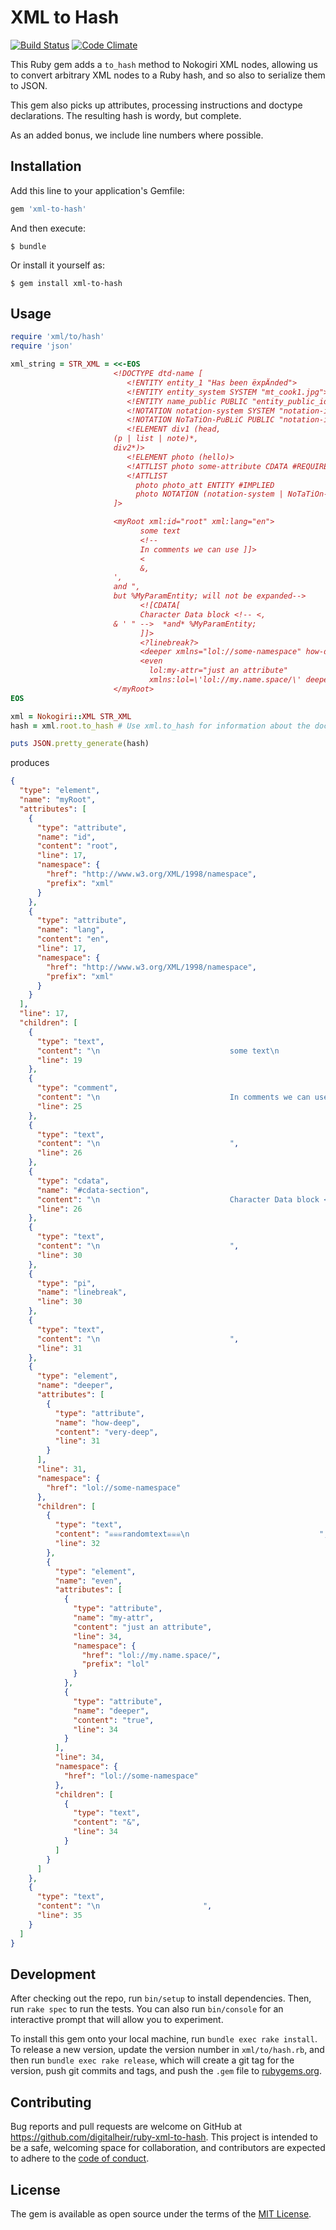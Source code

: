 # XML to Hash
[![Build Status](https://travis-ci.org/digitalheir/ruby-xml-to-hash.svg?branch=master)](https://travis-ci.org/digitalheir/ruby-xml-to-hash)
[![Code Climate](https://codeclimate.com/github/digitalheir/ruby-xml-to-hash/badges/gpa.svg)](https://codeclimate.com/github/digitalheir/ruby-xml-to-hash)


This Ruby gem adds a `to_hash` method to Nokogiri XML nodes, allowing us to convert arbitrary XML nodes to a Ruby hash,
and so also to serialize them to JSON.

This gem also picks up attributes, processing instructions and doctype declarations. The resulting hash is wordy, but complete.

As an added bonus, we include line numbers where possible.


## Installation

Add this line to your application's Gemfile:

```ruby
gem 'xml-to-hash'
```

And then execute:

    $ bundle

Or install it yourself as:

    $ gem install xml-to-hash

## Usage

```ruby
require 'xml/to/hash'
require 'json'

xml_string = STR_XML = <<-EOS
                       <!DOCTYPE dtd-name [
                          <!ENTITY entity_1 "Has been ëxpÄnded">
                          <!ENTITY entity_system SYSTEM "mt_cook1.jpg">
                          <!ENTITY name_public PUBLIC "entity_public_id" "URI">
                          <!NOTATION notation-system SYSTEM "notation-id-system">
                          <!NOTATION NoTaTiOn-PuBLiC PUBLIC "notation-id-public">
                          <!ELEMENT div1 (head,
                       (p | list | note)*,
                       div2*)>
                          <!ELEMENT photo (hello)>
                          <!ATTLIST photo some-attribute CDATA #REQUIRED>
                          <!ATTLIST
                            photo photo_att ENTITY #IMPLIED
                            photo NOTATION (notation-system | NoTaTiOn-PuBLiC | notation-system) #IMPLIED>
                       ]>

                       <myRoot xml:id="root" xml:lang="en">
                             some text
                             <!--
                             In comments we can use ]]>
                             <
                             &,
                       ',
                       and ",
                       but %MyParamEntity; will not be expanded-->
                             <![CDATA[
                             Character Data block <!-- <,
                       & ' " -->  *and* %MyParamEntity;
                             ]]>
                             <?linebreak?>
                             <deeper xmlns="lol://some-namespace" how-deep="very-deep">☠☠☠randomtext☠☠☠
                             <even
                               lol:my-attr="just an attribute"
                               xmlns:lol=\'lol://my.name.space/\' deeper="true">&amp;</even></deeper>
                       </myRoot>
EOS

xml = Nokogiri::XML STR_XML
hash = xml.root.to_hash # Use xml.to_hash for information about the document, like DTD and stuff

puts JSON.pretty_generate(hash)
```

produces

```json
{
  "type": "element",
  "name": "myRoot",
  "attributes": [
    {
      "type": "attribute",
      "name": "id",
      "content": "root",
      "line": 17,
      "namespace": {
        "href": "http://www.w3.org/XML/1998/namespace",
        "prefix": "xml"
      }
    },
    {
      "type": "attribute",
      "name": "lang",
      "content": "en",
      "line": 17,
      "namespace": {
        "href": "http://www.w3.org/XML/1998/namespace",
        "prefix": "xml"
      }
    }
  ],
  "line": 17,
  "children": [
    {
      "type": "text",
      "content": "\n                             some text\n                             ",
      "line": 19
    },
    {
      "type": "comment",
      "content": "\n                             In comments we can use ]]>\n                             <\n                             &,\n                       ',\n                       and \",\n                       but %MyParamEntity; will not be expanded",
      "line": 25
    },
    {
      "type": "text",
      "content": "\n                             ",
      "line": 26
    },
    {
      "type": "cdata",
      "name": "#cdata-section",
      "content": "\n                             Character Data block <!-- <,\n                       & ' \" -->  *and* %MyParamEntity;\n                             ",
      "line": 26
    },
    {
      "type": "text",
      "content": "\n                             ",
      "line": 30
    },
    {
      "type": "pi",
      "name": "linebreak",
      "line": 30
    },
    {
      "type": "text",
      "content": "\n                             ",
      "line": 31
    },
    {
      "type": "element",
      "name": "deeper",
      "attributes": [
        {
          "type": "attribute",
          "name": "how-deep",
          "content": "very-deep",
          "line": 31
        }
      ],
      "line": 31,
      "namespace": {
        "href": "lol://some-namespace"
      },
      "children": [
        {
          "type": "text",
          "content": "☠☠☠randomtext☠☠☠\n                             ",
          "line": 32
        },
        {
          "type": "element",
          "name": "even",
          "attributes": [
            {
              "type": "attribute",
              "name": "my-attr",
              "content": "just an attribute",
              "line": 34,
              "namespace": {
                "href": "lol://my.name.space/",
                "prefix": "lol"
              }
            },
            {
              "type": "attribute",
              "name": "deeper",
              "content": "true",
              "line": 34
            }
          ],
          "line": 34,
          "namespace": {
            "href": "lol://some-namespace"
          },
          "children": [
            {
              "type": "text",
              "content": "&",
              "line": 34
            }
          ]
        }
      ]
    },
    {
      "type": "text",
      "content": "\n                       ",
      "line": 35
    }
  ]
}
```

## Development

After checking out the repo, run `bin/setup` to install dependencies. Then, run `rake spec` to run the tests. You can also run `bin/console` for an interactive prompt that will allow you to experiment.

To install this gem onto your local machine, run `bundle exec rake install`. To release a new version, update the version number in `xml/to/hash.rb`, and then run `bundle exec rake release`, which will create a git tag for the version, push git commits and tags, and push the `.gem` file to [rubygems.org](https://rubygems.org).

## Contributing

Bug reports and pull requests are welcome on GitHub at https://github.com/digitalheir/ruby-xml-to-hash. This project is intended to be a safe, welcoming space for collaboration, and contributors are expected to adhere to the [code of conduct](CODE_OF_CONDUCT).


## License

The gem is available as open source under the terms of the [MIT License](http://opensource.org/licenses/MIT).

